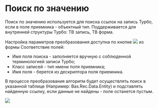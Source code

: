 ﻿---
Keywords: Поиск по значению, SearchByValue
---



# Поиск по значению

Поиск по значению используется для поиска ссылок на запись Турбо, если в поле приемника - объектный тип. Поддерживается для  внутренней структуры Турбо: ТВ запись, ТВ форма.

Настройка параметров преобразования доступна по кнопке ![](topic:Com.AddFiles.Buttons.Btn_Edit_mini.png) из формы Соответствие полей:
 * Имя поля поиска - заполняется вручную с соблюденной терминологией записи Турбо;
 * Класс записей - тип имени поля приемника;
 * Имя поля - берется из дескриптора поля приемника.

В процессе преобразования алгоритм будет осуществлять поиск в указанной таблице (Например: Bas.Rec.Data.Entity) и подставлять найденную ссылку, если данные не найдены - поле останется пустым.

![](topic:.AddFiles.Screenshot_11578.jpg)
